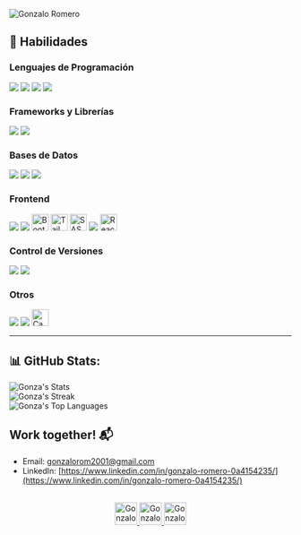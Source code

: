 
![Gonzalo Romero](https://user-images.githubusercontent.com/106182824/203882439-21c88471-4bef-4d4a-a9c4-7ce040c6b197.png)

## 🚀 Habilidades

### Lenguajes de Programación
<div>
  <img src="https://img.shields.io/badge/JavaScript-F7DF1E?style=for-the-badge&logo=javascript&logoColor=black" />
  <img src="https://img.shields.io/badge/SQL-4479A1?style=for-the-badge&logo=postgresql&logoColor=white" />
  <img src="https://img.shields.io/badge/python-3670A0?style=for-the-badge&logo=python&logoColor=ffdd54" />
  <img src="https://img.shields.io/badge/php-777BB4?style=for-the-badge&logo=php&logoColor=#white" />
</div>

### Frameworks y Librerías
<div>
  <img src="https://img.shields.io/badge/Node.js-339933?style=for-the-badge&logo=nodedotjs&logoColor=white" />
  <img src="https://img.shields.io/badge/Express-000000?style=for-the-badge&logo=express&logoColor=white" />
</div>

### Bases de Datos
<div>
  <img src="https://img.shields.io/badge/MySQL-4479A1?style=for-the-badge&logo=mysql&logoColor=white" />
  <img src="https://img.shields.io/badge/MongoDB-47A248?style=for-the-badge&logo=mongodb&logoColor=white" />
  <img src="https://img.shields.io/badge/postgresql-4169e1?style=for-the-badge&logo=postgresql&logoColor=white" />
</div>

### Frontend
<div>
  <img src="https://img.shields.io/badge/HTML-E34F26?style=for-the-badge&logo=html5&logoColor=white" />
  <img src="https://img.shields.io/badge/CSS-1572B6?style=for-the-badge&logo=css3&logoColor=white" />
  <img height="30px" alt="Bootstrap Icon" src="https://img.shields.io/badge/Bootstrap-5A3A7B?style=for-the-badge&logo=bootstrap&logoColor=white" />
  <img height="30px" alt="Tailwind" src="https://img.shields.io/badge/tailwindcss-%2338B2AC.svg?style=for-the-badge&logo=tailwind-css&logoColor=white" />
  <img height="30px" alt="SASS Icon" src="https://img.shields.io/badge/SASS-C96598?style=for-the-badge&logo=sass&logoColor=white" />
  <img src="https://img.shields.io/badge/JavaScript-F7DF1E?style=for-the-badge&logo=javascript&logoColor=black" />
  <img height="30px" alt="React JS Icon" src="https://img.shields.io/badge/React JS-20232A?style=for-the-badge&logo=react&logoColor=61DAFB" />
</div>

### Control de Versiones
<div>
  <img src="https://img.shields.io/badge/Git-F05032?style=for-the-badge&logo=git&logoColor=white" />
  <img src="https://img.shields.io/badge/GitHub-181717?style=for-the-badge&logo=github&logoColor=white" />
</div>

### Otros
<div>
  <img src="https://img.shields.io/badge/RESTful%20APIs-4CAF50?style=for-the-badge&logo=api&logoColor=white" />
  <img src="https://img.shields.io/badge/Manejo%20de%20sesiones-0078D4?style=for-the-badge&logo=sessionstack&logoColor=white" />
  <img height="30px" alt="Canva" src="https://img.shields.io/badge/Canva-%2300C4CC.svg?style=for-the-badge&logo=Canva&logoColor=white" />
</div>


---


## 📊 GitHub Stats:
![Gonza's Stats](https://github-readme-stats.vercel.app/api?username=gonza-rom&theme=radical&show_icons=true&hide_border=false&count_private=true)<br/>
![Gonza's Streak](https://github-readme-streak-stats.herokuapp.com/?user=gonza-rom&theme=radical&hide_border=false)<br/>
![Gonza's Top Languages](https://github-readme-stats.vercel.app/api/top-langs/?username=gonza-rom&theme=radical&show_icons=true&hide_border=false&layout=compact)<br/>

## Work together! :mailbox_with_mail: 

- Email: gonzalorom2001@gmail.com
- LinkedIn: [https://www.linkedin.com/in/gonzalo-romero-0a4154235/](https://www.linkedin.com/in/gonzalo-romero-0a4154235/)

<br/>
<div align="center">
    <a href="https://www.instagram.com/gonza.romer0/">
        <img alt="Gonzalo Instagram" width="40px" src="https://user-images.githubusercontent.com/88150989/172024888-9ca40ca1-6006-4319-b583-88f02a3b5a07.png" />
    </a>
    <a href="https://www.linkedin.com/in/gonzalo-romero-0a4154235/">
      <img alt="Gonzalo LinkedIN" width="40px" src="https://user-images.githubusercontent.com/88150989/172024894-1a8f3973-40ad-4098-8c2d-9d2fbfe7fbe0.png" />
    </a>
    <a href="mailto:gonzalorom2001@gmail.com">
      <img alt="Gonzalo Email" width="40px" src="https://user-images.githubusercontent.com/88150989/172024935-eabe01c2-d7f2-4e7a-add8-0e89c9f682cd.png" />
    </a>
</div>
